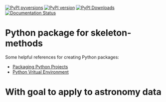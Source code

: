 [![PyPI pyversions](https://img.shields.io/pypi/pyversions/skeleton-methods.svg)](https://pypi.python.org/pypi/skeleton-methods/)
[![PyPI version](https://badge.fury.io/py/skeleton-methods.svg)](https://badge.fury.io/py/skeleton-methods)
[![PyPI Downloads](https://pepy.tech/badge/skeleton-methods)](https://pepy.tech/project/skeleton-methods)
[![Documentation Status](https://readthedocs.org/projects/skeleton-methods/badge/?version=latest)](http://skeleton-methods.readthedocs.io/?badge=latest)

# Python package for skeleton-methods

Some helpful references for creating Python packages: 
* [Packaging Python Projects](https://packaging.python.org/en/latest/tutorials/packaging-projects/)
* [Python Vritual Environment](https://janakiev.com/blog/jupyter-virtual-envs/)

# With goal to apply to astronomy data
